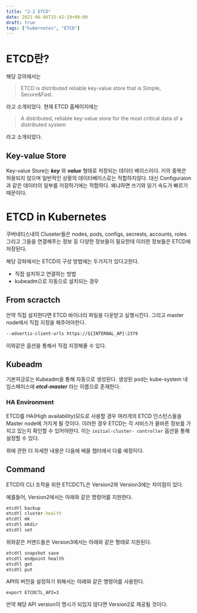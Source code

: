 ```yaml
---
title: "2-2 ETCD"
date: 2021-06-06T15:42:19+09:00
draft: true
tags: ["kubernetes", "ETCD"]
---
```

# ETCD란?
해당 강의에서는 

> ETCD is distributed reliable key-value store that is Simple, Secure&Fast.

라고 소개되었다. 현재 ETCD 홈페이지에는

> A distributed, reliable key-value store for the most critical data of a distributed system

라고 소개되었다.

## Key-value Store
Key-value Store는 ***key*** 와 ***value*** 형태로 저장되는 데이터 베이스이다.
키의 중복은 허용되지 않으며 일반적인 상황의 데이터베이스로는 적합하지않다. 대신 Configuraion과 같은 데이터의 일부를 저장하기에는 적합하다. 왜냐하면 쓰기와 읽기 속도가 빠르기 때문이다.

# ETCD in Kubernetes
쿠버네티스내의 Cluseter들은 nodes, pods, configs, secrests, accounts, roles 그리고 그들을 연결해주는 정보 등 다양한 정보들이 필요한데 이러한 정보들은 ETCD에 저장된다.

해당 강좌에서는 ETCD의 구성 방법에는 두가지가 있다고한다.
- 직접 설치하고 연결하는 방법
- kubeadm으로 자동으로 설치되는 경우

## From scractch
만약 직접 설치한다면 ETCD 바이너리 파일을 다운받고 실행시킨다. 그리고 master node에서 직접 지정을 해주어야한다.
```cmd
--advertis-client-urls https://${INTERNAL_AP}:2379
```
이와같은 옵션을 통해서 직접 지정해줄 수 있다.

## Kubeadm
기본저긍로는 Kubeadm을 통해 자동으로 생성된다. 생성된 pod는 kube-system 네임스페이스에 ***etcd-master*** 라는 이름으로 존재한다.

### HA Environment
ETCD를 HA(High availability)모드로 사용할 경우 여러개의 ETCD 인스턴스들을 Master node에 가지게 될 것이다. 이러한 경우 ETCD는 각 서비스가 올바른 정보를 가지고 있는지 확인할 수 있어야한다. 이는 ```initial-cluster- controller``` 옵션을 통해 설정할 수 있다.

위에 관한 더 자세한 내용은 다음에 배울 챕터에서 다룰 예정이다.

## Command
ETCD의 CLI 조작을 위한 ETCDCTL은 Version2와 Version3에는 차이점이 있다.

예를들어, Version2에서는 아래와 같은 명령어를 지원한다.
```cmd
etcdtl backup
etcdtl cluster-health
etcdtl mk
etcdtl mkdir
etcdtl set
```

위와같은 커맨드들은 Version3에서는 아래와 같은 형태로 지원된다.
```cmd
etcdtl snapshot save
etcdtl endpoint health
etcdtl get
etcdtl put
```

API의 버전을 설정하기 위해서는 아래와 같은 명령어를 사용한다.
```
export ETCDCTL_API=3
```

만약 해당 API version이 명시가 되있지 않다면 Version2로 제공될 것이다.
